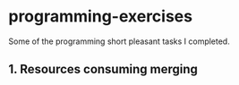 # programming-exercises
Some of the programming short pleasant tasks I completed.


## 1. Resources consuming merging
